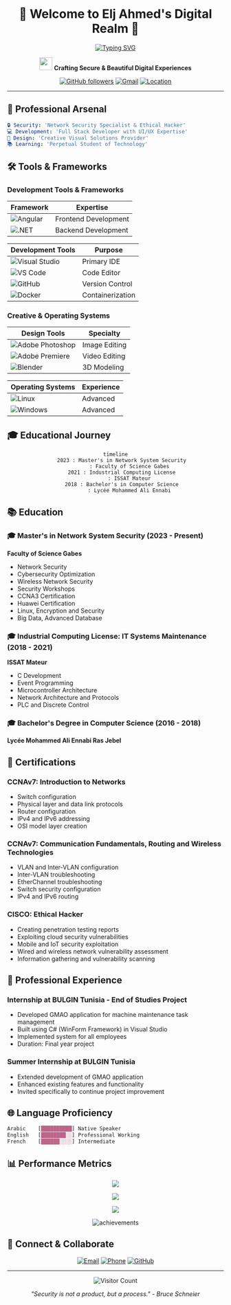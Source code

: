 <div align="center">
  
  # 🌟 Welcome to Elj Ahmed's Digital Realm 🌟
  
  [![Typing SVG](https://readme-typing-svg.herokuapp.com?font=Fira+Code&pause=1000&color=2986cc&center=true&vCenter=true&width=435&lines=Network+Security+Specialist;Full+Stack+Developer;UI%2FUX+Designer;Creative+Problem+Solver)](https://git.io/typing-svg)
  
  <p align="center">
    <img src="https://raw.githubusercontent.com/MartinHeinz/MartinHeinz/master/wave.gif" width="30px" height="30px">
    <strong>Crafting Secure & Beautiful Digital Experiences</strong>
  </p>

  [![GitHub followers](https://img.shields.io/github/followers/ahmed-elj?label=Followers&style=social)](https://github.com/ahmed-elj)
  [![Gmail](https://img.shields.io/badge/Gmail-Contact_Me-EA4335?style=flat&logo=gmail)](mailto:eljahmed40@gmail.com)
  [![Location](https://img.shields.io/badge/🌍_Bizerte,_Tunisia-Live-4285F4)](https://www.google.com/maps/place/Bizerte)
</div>

---

## 🎯 Professional Arsenal

```yaml
🔒 Security: 'Network Security Specialist & Ethical Hacker'
💻 Development: 'Full Stack Developer with UI/UX Expertise'
🎨 Design: 'Creative Visual Solutions Provider'
📚 Learning: 'Perpetual Student of Technology'
```


## 🛠️ Tools & Frameworks

### Development Tools & Frameworks

| Framework | Expertise |
|-----------|-----------|
| ![Angular](https://img.shields.io/badge/Angular-%23DD0031.svg?style=for-the-badge&logo=angular&logoColor=white) | Frontend Development |
| ![.NET](https://img.shields.io/badge/.NET-%235C2D91.svg?style=for-the-badge&logo=.net&logoColor=white) | Backend Development |

| Development Tools | Purpose |
|------------------|---------|
| ![Visual Studio](https://img.shields.io/badge/Visual%20Studio-5C2D91.svg?style=for-the-badge&logo=visual-studio&logoColor=white) | Primary IDE |
| ![VS Code](https://img.shields.io/badge/VS%20Code-0078d7.svg?style=for-the-badge&logo=visual-studio-code&logoColor=white) | Code Editor |
| ![GitHub](https://img.shields.io/badge/Github-%23121011.svg?style=for-the-badge&logo=github&logoColor=white) | Version Control |
| ![Docker](https://img.shields.io/badge/Docker-%230db7ed.svg?style=for-the-badge&logo=docker&logoColor=white) | Containerization |

### Creative & Operating Systems

| Design Tools | Specialty |
|--------------|-----------|
| ![Adobe Photoshop](https://img.shields.io/badge/Adobe%20Photoshop-%2331A8FF.svg?style=for-the-badge&logo=adobe%20photoshop&logoColor=white) | Image Editing |
| ![Adobe Premiere](https://img.shields.io/badge/Adobe%20Premiere-9999FF.svg?style=for-the-badge&logo=Adobe%20Premiere%20Pro&logoColor=white) | Video Editing |
| ![Blender](https://img.shields.io/badge/Blender-%23F5792A.svg?style=for-the-badge&logo=blender&logoColor=white) | 3D Modeling |

| Operating Systems | Experience |
|------------------|------------|
| ![Linux](https://img.shields.io/badge/Linux-FCC624?style=for-the-badge&logo=linux&logoColor=black) | Advanced |
| ![Windows](https://img.shields.io/badge/Windows-0078D6?style=for-the-badge&logo=windows&logoColor=white) | Advanced |

## 🎓 Educational Journey

<div align="center">

```mermaid
timeline
    2023 : Master's in Network System Security
         : Faculty of Science Gabes
    2021 : Industrial Computing License
         : ISSAT Mateur
    2018 : Bachelor's in Computer Science
         : Lycée Mohammed Ali Ennabi
```

</div>

## 📚 Education

### 🎓 Master's in Network System Security (2023 - Present)
**Faculty of Science Gabes**
- Network Security
- Cybersecurity Optimization
- Wireless Network Security
- Security Workshops
- CCNA3 Certification
- Huawei Certification
- Linux, Encryption and Security
- Big Data, Advanced Database

### 🎓 Industrial Computing License: IT Systems Maintenance (2018 - 2021)
**ISSAT Mateur**
- C Development
- Event Programming
- Microcontroller Architecture
- Network Architecture and Protocols
- PLC and Discrete Control

### 🎓 Bachelor's Degree in Computer Science (2016 - 2018)
**Lycée Mohammed Ali Ennabi Ras Jebel**

## 📜 Certifications

### CCNAv7: Introduction to Networks
- Switch configuration
- Physical layer and data link protocols
- Router configuration
- IPv4 and IPv6 addressing
- OSI model layer creation

### CCNAv7: Communication Fundamentals, Routing and Wireless Technologies
- VLAN and Inter-VLAN configuration
- Inter-VLAN troubleshooting
- EtherChannel troubleshooting
- Switch security configuration
- IPv4 and IPv6 routing

### CISCO: Ethical Hacker
- Creating penetration testing reports
- Exploiting cloud security vulnerabilities
- Mobile and IoT security exploitation
- Wired and wireless network vulnerability assessment
- Information gathering and vulnerability scanning

## 💼 Professional Experience

### Internship at BULGIN Tunisia - End of Studies Project
- Developed GMAO application for machine maintenance task management
- Built using C# (WinForm Framework) in Visual Studio
- Implemented system for all employees
- Duration: Final year project

### Summer Internship at BULGIN Tunisia
- Extended development of GMAO application
- Enhanced existing features and functionality
- Invited specifically to continue project improvement

## 🌐 Language Proficiency

```css
Arabic    [██████████] Native Speaker
English   [████████░░] Professional Working
French    [██████░░░░] Intermediate
```

## 📊 Performance Metrics

<!-- Replace the commented stats section with these: -->

<div align="center">
  
  ![](https://github-readme-stats.vercel.app/api?username=ahmed-elj&theme=radical&hide_border=false&include_all_commits=true&count_private=true)
  
  ![](https://github-readme-streak-stats.herokuapp.com/?user=ahmed-elj&theme=radical&hide_border=false)
  
  ![](https://github-readme-stats.vercel.app/api/top-langs/?username=ahmed-elj&theme=radical&hide_border=false&include_all_commits=true&count_private=true&layout=compact)
</div>

<p align="center">
  <img src="https://github-profile-trophy.vercel.app/?username=ahmed-elj&theme=darkhub&no-frame=true&row=1&column=6" alt="achievements"/>
</p>

## 🤝 Connect & Collaborate

<div align="center">

[![Email](https://img.shields.io/badge/Email-eljahmed40%40gmail.com-EA4335?style=for-the-badge&logo=gmail)](mailto:eljahmed40@gmail.com)
[![Phone](https://img.shields.io/badge/Phone-+216_27_462_806-25D366?style=for-the-badge&logo=whatsapp)](tel:+21627462806)
[![GitHub](https://img.shields.io/badge/GitHub-ahmed--elj-181717?style=for-the-badge&logo=github)](https://github.com/ahmed-elj)

</div>

---

<div align="center">
  <img src="https://profile-counter.glitch.me/ahmed-elj/count.svg" alt="Visitor Count"/>
  
  *"Security is not a product, but a process." - Bruce Schneier*
</div>
